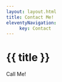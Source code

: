 ```yaml
---
layout: layout.html
title: Contact Me!
eleventyNavigation:
     key: Contact
---
```

# {{ title }}
Call Me!
